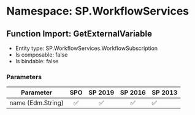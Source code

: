 # Namespace: SP.WorkflowServices

## Function Import: GetExternalVariable

- Entity type: SP.WorkflowServices.WorkflowSubscription
- Is composable: false
- Is bindable: false

### Parameters

Parameter | SPO | SP 2019 | SP 2016 | SP 2013
----------|:---:|:-------:|:-------:|:-------
name (Edm.String) | ✅ | ✅ | ✅ | ✅
